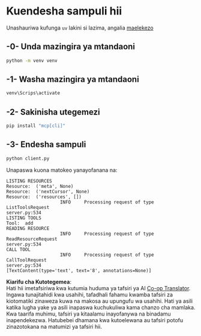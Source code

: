 <!--
CO_OP_TRANSLATOR_METADATA:
{
  "original_hash": "0ab9613fc9595f493847f91275859a18",
  "translation_date": "2025-07-13T18:41:58+00:00",
  "source_file": "03-GettingStarted/02-client/solution/python/README.md",
  "language_code": "sw"
}
-->
# Kuendesha sampuli hii

Unashauriwa kufunga `uv` lakini si lazima, angalia [maelekezo](https://docs.astral.sh/uv/#highlights)

## -0- Unda mazingira ya mtandaoni

```bash
python -m venv venv
```

## -1- Washa mazingira ya mtandaoni

```bash
venv\Scrips\activate
```

## -2- Sakinisha utegemezi

```bash
pip install "mcp[cli]"
```

## -3- Endesha sampuli


```bash
python client.py
```

Unapaswa kuona matokeo yanayofanana na:

```text
LISTING RESOURCES
Resource:  ('meta', None)
Resource:  ('nextCursor', None)
Resource:  ('resources', [])
                    INFO     Processing request of type ListToolsRequest                                                                               server.py:534
LISTING TOOLS
Tool:  add
READING RESOURCE
                    INFO     Processing request of type ReadResourceRequest                                                                            server.py:534
CALL TOOL
                    INFO     Processing request of type CallToolRequest                                                                                server.py:534
[TextContent(type='text', text='8', annotations=None)]
```

**Kiarifu cha Kutotegemea**:  
Hati hii imetafsiriwa kwa kutumia huduma ya tafsiri ya AI [Co-op Translator](https://github.com/Azure/co-op-translator). Ingawa tunajitahidi kwa usahihi, tafadhali fahamu kwamba tafsiri za kiotomatiki zinaweza kuwa na makosa au upungufu wa usahihi. Hati ya asili katika lugha yake ya asili inapaswa kuchukuliwa kama chanzo cha mamlaka. Kwa taarifa muhimu, tafsiri ya kitaalamu inayofanywa na binadamu inapendekezwa. Hatubebei dhamana kwa kutoelewana au tafsiri potofu zinazotokana na matumizi ya tafsiri hii.